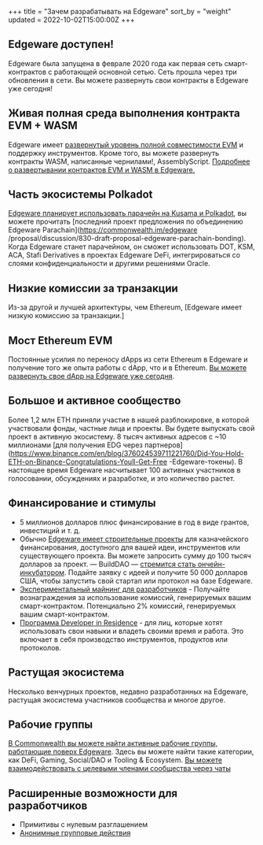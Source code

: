 +++
title = "Зачем разрабатывать на Edgeware"
sort_by = "weight"
updated = 2022-10-02T15:00:00Z
+++

## Edgeware доступен!

Edgeware была запущена в феврале 2020 года как первая сеть смарт-контрактов с работающей основной сетью. Сеть прошла через три обновления в сети. Вы можете развернуть свои контракты в Edgeware уже сегодня!

## Живая полная среда выполнения контракта EVM + WASM

Edgeware имеет [развернутый уровень полной совместимости EVM](https://github.com/hicommonwealth/evm/blob/master/README.md) и поддержку инструментов. Кроме того, вы можете развернуть контракты WASM, написанные чернилами!, AssemblyScript. [Подробнее о развертывании контрактов EVM и WASM в Edgeware.](https://main.edgeware.wiki/contribute-and-engage/develop/edgeware-smart-contracts)

## Часть экосистемы Polkadot

[Edgeware планирует использовать парачейн на Kusama и Polkadot](https://blog.edgewa.re/edgeware-2020/), вы можете прочитать [последний проект предложения по объединению Edgeware Parachain](https://commonwealth.im/edgeware /proposal/discussion/830-draft-proposal-edgeware-parachain-bonding). Когда Edgeware станет парачейном, он сможет использовать DOT, KSM, ACA, Stafi Derivatives в проектах Edgeware DeFi, интегрироваться со слоями конфиденциальности и другими решениями Oracle.

## Низкие комиссии за транзакции

Из-за другой и лучшей архитектуры, чем Ethereum, [Edgeware имеет низкую комиссию за транзакции.]

## Мост Ethereum EVM

Постоянные усилия по переносу dApps из сети Ethereum в Edgeware и получение того же опыта работы с dApp, что и в Ethereum. [Вы можете развернуть свое dApp на Edgeware уже сегодня](https://main.edgeware.wiki/edgeware-runtime/evm).

## Большое и активное сообщество

Более 1,2 млн ETH приняли участие в нашей разблокировке, в которой участвовали фонды, частные лица и проекты. Вы будете выпускать свой проект в активную экосистему. 8 тысяч активных адресов с ~10 миллионами [для получения EDG через партнеров](https://www.binance.com/en/blog/376024539711221760/Did-You-Hold-ETH-on-Binance-Congratulations-Youll-Get-Free -Edgeware-токены). В настоящее время Edgeware насчитывает 100 активных участников в голосовании, обсуждениях и разработке, и это количество растет.

## Финансирование и стимулы

- 5 миллионов долларов плюс финансирование в год в виде грантов, инвестиций и т. д.
- Обычно [Edgeware имеет строительные проекты](https://github.com/edgeware-builders/construction-projects) для казначейского финансирования, доступного для вашей идеи, инструментов или существующего проекта. Вы можете запросить сумму до 100 тысяч долларов за проект.
  — BuildDAO — [стремится стать ончейн-инкубатором](https://www.notion.so/hicommonwealth/BuilDAO-Incubator-Paper-35d451f814014f9cbff96b6c8ab443a4). Подайте заявку с идеей и получите 50 000 долларов США, чтобы запустить свой стартап или протокол на базе Edgeware.
- [Экспериментальный майнинг для разработчиков](https://commonwealth.im/edgeware/proposal/discussion/798-developer-incentive-dev-mining-by-uma) - Получайте вознаграждения за использование комиссий, генерируемых вашим смарт-контрактом. Потенциально 2% комиссий, генерируемых вашим смарт-контрактом.
- [Программа Developer in Residence](https://commonwealth.im/edgeware/proposal/discussion/864-recruiting-developers-in-residence-to-edgeware) - для лиц, которые хотят использовать свои навыки и владеть своими время и работа. Это включает в себя производство инструментов, продуктов или протоколов.

## Растущая экосистема

Несколько венчурных проектов, недавно разработанных на Edgeware, растущая экосистема участников сообщества и многое другое.

## Рабочие группы

[В Commonwealth вы можете найти активные рабочие группы, работающие поверх Edgeware](https://commonwealth.im/edgeware/). Здесь вы можете найти такие категории, как DeFi, Gaming, Social/DAO и Tooling & Ecosystem. [Вы можете взаимодействовать с целевыми членами сообщества через чаты](https://github.com/edgeware-builders/awesome-edgeware#working-groups---engage-with-focused-community)

## Расширенные возможности для разработчиков

- Примитивы с нулевым разглашением
- [Анонимные групповые действия](https://github.com/edgeware-builders/anon)
